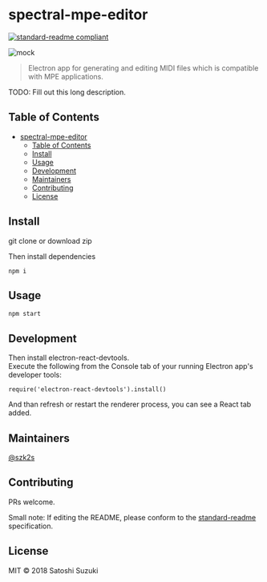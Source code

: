 # spectral-mpe-editor

[![standard-readme compliant](https://img.shields.io/badge/standard--readme-OK-green.svg?style=flat-square)](https://github.com/RichardLitt/standard-readme)

![mock](https://user-images.githubusercontent.com/31060964/50388623-9aafa280-075f-11e9-94ec-818233d36be4.gif)

> Electron app for generating and editing MIDI files which is compatible with MPE applications.

TODO: Fill out this long description.

## Table of Contents

- [spectral-mpe-editor](#spectral-mpe-editor)
  - [Table of Contents](#table-of-contents)
  - [Install](#install)
  - [Usage](#usage)
  - [Development](#development)
  - [Maintainers](#maintainers)
  - [Contributing](#contributing)
  - [License](#license)

## Install

git clone or download zip 

Then install dependencies
```
npm i
```

## Usage

```
npm start
```

## Development  
Then install electron-react-devtools.  
Execute the following from the Console tab of your running Electron app's developer tools:  

```
require('electron-react-devtools').install()
```
And than refresh or restart the renderer process, you can see a React tab added.

## Maintainers

[@szk2s](https://github.com/szk2s)

## Contributing

PRs welcome.

Small note: If editing the README, please conform to the [standard-readme](https://github.com/RichardLitt/standard-readme) specification.

## License

MIT © 2018 Satoshi Suzuki

